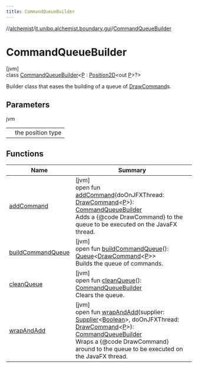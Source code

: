 ```yaml
---
title: CommandQueueBuilder
---
```

//[alchemist](../../../index.html)/[it.unibo.alchemist.boundary.gui](../index.html)/[CommandQueueBuilder](index.html)



# CommandQueueBuilder



[jvm]\
class [CommandQueueBuilder](index.html)<[P](index.html) : [Position2D](../../it.unibo.alchemist.model.interfaces/-position2-d/index.html)<out [P](../../it.unibo.alchemist.boundary.monitor/-f-x-step-monitor/index.html)>?>

Builder class that eases the building of a queue of [DrawCommand](../../it.unibo.alchemist.boundary.interfaces/-draw-command/index.html)s.



## Parameters


jvm

| | |
|---|---|
| <P> | the position type |



## Functions


| Name | Summary |
|---|---|
| [addCommand](add-command.html) | [jvm]<br>open fun [addCommand](add-command.html)(doOnJFXThread: [DrawCommand](../../it.unibo.alchemist.boundary.interfaces/-draw-command/index.html)<[P](../../it.unibo.alchemist.boundary.monitor/-f-x-step-monitor/index.html)>): [CommandQueueBuilder](index.html)<br>Adds a {@code DrawCommand} to the queue to be executed on the JavaFX thread. |
| [buildCommandQueue](build-command-queue.html) | [jvm]<br>open fun [buildCommandQueue](build-command-queue.html)(): [Queue](https://docs.oracle.com/javase/8/docs/api/java/util/Queue.html)<[DrawCommand](../../it.unibo.alchemist.boundary.interfaces/-draw-command/index.html)<[P](../../it.unibo.alchemist.boundary.monitor/-f-x-step-monitor/index.html)>><br>Builds the queue of commands. |
| [cleanQueue](clean-queue.html) | [jvm]<br>open fun [cleanQueue](clean-queue.html)(): [CommandQueueBuilder](index.html)<br>Clears the queue. |
| [wrapAndAdd](wrap-and-add.html) | [jvm]<br>open fun [wrapAndAdd](wrap-and-add.html)(supplier: [Supplier](https://docs.oracle.com/javase/8/docs/api/java/util/function/Supplier.html)<[Boolean](https://docs.oracle.com/javase/8/docs/api/java/lang/Boolean.html)>, doOnJFXThread: [DrawCommand](../../it.unibo.alchemist.boundary.interfaces/-draw-command/index.html)<[P](../../it.unibo.alchemist.boundary.monitor/-f-x-step-monitor/index.html)>): [CommandQueueBuilder](index.html)<br>Wraps a {@code DrawCommand} around to the queue to be executed on the JavaFX thread. |

